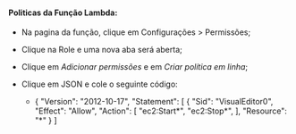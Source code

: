 #### Politicas da Função Lambda:

- Na pagina da função, clique em Configurações > Permissões;

- Clique na Role e uma nova aba será aberta;

- Clique em *Adicionar permissões* e em *Criar política em linha*;

- Clique em JSON e cole o seguinte código:

  - {
        "Version": "2012-10-17",
        "Statement": [
            {
                "Sid": "VisualEditor0",
                "Effect": "Allow",
                "Action": [
                    "ec2:Start\*",
                    "ec2:Stop\*",
                ],
                "Resource": "*"
            }
        ]

  
  
  
  
  